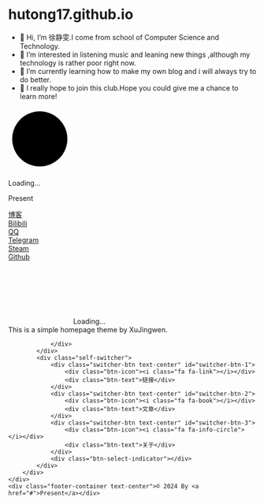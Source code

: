 # hutong17.github.io
- 👋 Hi, I’m 徐静雯.I come from school of Computer Science and Technology.
- 👀 I’m interested in listening music and leaning new things ,although my technology is  rather poor right now.
- 🌱 I’m currently learning how to make my own blog and i will always try to do better.
- 👀 I really hope to join this club.Hope you could give me a chance to learn more!

<!---
hutong17/hutong17 is a ✨ special ✨ repository because its `README.md` (this file) appears on your GitHub profile.
You can click the Preview link to take a look at your changes.
--->
<html lang="zh">
<head>
    <meta charset="UTF-8">
    <title>Present</title>
    <meta name="keywords" content=""/>
    <meta name="description" content=""/>
    <meta name="renderer" content="webkit">
    <meta http-equiv="X-UA-Compatible" content="IE=edge">
    <meta name="viewport" content="width=device-width, initial-scale=1, maximum-scale=1">
    <link rel="stylesheet" href="static/css/loading.css">
</head>
<body class="locked">
    <div class="self-avatar flex-center">
        <div class="loading-mask fixed-layer no-delay"></div>
        <div class="loading-wrapper">
            <svg class="loading-indicator no-delay" width="128" height="128">
                <g class="circle-rotating">
                    <g class="circle-step">
                        <circle cx="64" cy="64" r="56" class="circle-line"></circle>
                    </g>
                </g>
            </svg>
            <img alt="" src="static/img/avatar.jpg" class="avatar-img no-delay"/>
        </div>
        <div class="loading-text text-center">
            <p class="loading-pre">Loading...</p>
            <p class="avatar-name">Present</p>
            <p class="dokidoki-text"></p>
        </div>
    </div>
    <div class="background-layer fixed-layer"></div>
    <div class="background-filter fixed-layer"></div>
    <div class="content-layer flex-center">
        <div class="content-container">
            <div class="self-wrapper">
                <div class="self-content links-container flex-center text-center">
                    <a href="#" class="link-item">
                        <div class="link-icon"><i class="fa fa-home"></i></div>
                        <div>博客</div>
                    </a>
                    <a href="#" class="link-item">
                        <div class="link-icon"><i class="fa fa-play-circle"></i></div>
                        <div>Bilibili</div>
                    </a>
                    <a href="#" class="link-item">
                        <div class="link-icon"><i class="fa fa-qq"></i></div>
                        <div>QQ</div>
                    </a>
                    <a href="#" class="link-item">
                        <div class="link-icon"><i class="fa fa-telegram"></i></div>
                        <div>Telegram</div>
                    </a>
                    <a href="#" class="link-item">
                        <div class="link-icon"><i class="fa fa-steam"></i></div>
                        <div>Steam</div>
                    </a>
                    <a href="#" class="link-item">
                        <div class="link-icon"><i class="fa fa-github"></i></div>
                        <div>Github</div>
                    </a>
                </div>
                <div class="self-content article-container">
                    <div class="article-content"></div>
                    <div class="article-loading flex-center">
                        <svg style="visibility: hidden" class="loading-indicator" width="128" height="128">
                            <g class="circle-rotating">
                                <g class="circle-step">
                                    <circle cx="64" cy="64" r="56" class="circle-line"></circle>
                                </g>
                            </g>
                        </svg>
                        <span class="text-center">Loading...</span>
                    </div>
                </div>
                <div class="self-content">
                    <div class="info-container">
                        This is a simple homepage theme by XuJingwen.
                    </div>

                </div>
            </div>
            <div class="self-switcher">
                <div class="switcher-btn text-center" id="switcher-btn-1">
                    <div class="btn-icon"><i class="fa fa-link"></i></div>
                    <div class="btn-text">链接</div>
                </div>
                <div class="switcher-btn text-center" id="switcher-btn-2">
                    <div class="btn-icon"><i class="fa fa-book"></i></div>
                    <div class="btn-text">文章</div>
                </div>
                <div class="switcher-btn text-center" id="switcher-btn-3">
                    <div class="btn-icon"><i class="fa fa-info-circle"></i></div>
                    <div class="btn-text">关于</div>
                </div>
                <div class="btn-select-indicator"></div>
            </div>
        </div>
    </div>
    <div class="footer-container text-center">© 2024 By <a href="#">Present</a></div>
</body>

<link rel="stylesheet" href="static/css/main.css">
<link rel="stylesheet" href="https://fastly.jsdelivr.net/gh/ClassicOldSong/typinyin.js@0.1.3/typinyin.css">
<link href="https://cdn.bootcss.com/font-awesome/4.7.0/css/font-awesome.min.css" rel="stylesheet" type="text/css">
<link rel="stylesheet" href="https://fonts.googleapis.com/css?family=Google+Sans" media="none" onload="this.media='all'">
<script src="https://fastly.jsdelivr.net/gh/ClassicOldSong/typinyin.js@master/typinyin.min.js"></script>
<script src="static/js/main.js"></script>
<script>
    (function () {
        var feedType = "json";
        var feedPath = "feed.php";
        var bgArr = [{
            "url": "static/img/background-1.jpg",
            "thumb": "static/img/background-1-thumb.jpg"
        }, {
            "url": "static/img/background-2.jpg",
            "thumb": "static/img/background-2-thumb.jpg"
        }];
        var senArr = [
            {
                ch: ["This is an example."],
                py: ["This is an example."],
            }, {
                ch: ["这是", "一个", "示例", "."],
                py: ["zhe'shi", "yi'ge", "shi'li", "."],
            }
        ];

        Init(feedType, feedPath, bgArr, senArr);
    })();
</script>
<style>

</style>
</html>
